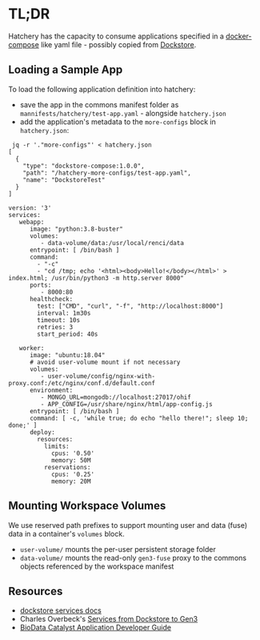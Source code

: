 # TL;DR

Hatchery has the capacity to consume applications specified in a [docker-compose](https://docs.docker.com/compose/) like
yaml file - possibly copied from [Dockstore](https://dockstore.org).

## Loading a Sample App

To load the following application definition into hatchery:

* save the app in the commons manifest folder as `mannifests/hatchery/test-app.yaml` - alongside `hatchery.json`
* add the application's metadata to the `more-configs` block in `hatchery.json`:
```
 jq -r '."more-configs"' < hatchery.json 
[
  {
    "type": "dockstore-compose:1.0.0",
    "path": "/hatchery-more-configs/test-app.yaml",
    "name": "DockstoreTest"
  }
]
```


```
version: '3'
services:
   webapp:
      image: "python:3.8-buster"
      volumes:
         - data-volume/data:/usr/local/renci/data
      entrypoint: [ /bin/bash ]
      command:
        - "-c"
        - "cd /tmp; echo '<html><body>Hello!</body></html>' > index.html; /usr/bin/python3 -m http.server 8000"
      ports: 
         - 8000:80
      healthcheck:
        test: ["CMD", "curl", "-f", "http://localhost:8000"]
        interval: 1m30s
        timeout: 10s
        retries: 3
        start_period: 40s

   worker:
      image: "ubuntu:18.04"
      # avoid user-volume mount if not necessary
      volumes:
         - user-volume/config/nginx-with-proxy.conf:/etc/nginx/conf.d/default.conf
      environment:
         - MONGO_URL=mongodb://localhost:27017/ohif
         - APP_CONFIG=/usr/share/nginx/html/app-config.js
      entrypoint: [ /bin/bash ]
      command: [ -c, 'while true; do echo "hello there!"; sleep 10; done;' ]
      deploy:
        resources:
          limits:
            cpus: '0.50'
            memory: 50M
          reservations:
            cpus: '0.25'
            memory: 20M
```

## Mounting Workspace Volumes

We use reserved path prefixes to support mounting user and data (fuse) data in a container's `volumes` block.

* `user-volume/` mounts the per-user persistent storage folder
* `data-volume/` mounts the read-only `gen3-fuse` proxy to the commons objects referenced by the workspace manifest


## Resources

* [dockstore services docs](https://docs.dockstore.org/en/develop/getting-started/getting-started-with-services.html)
* Charles Overbeck's [Services from Dockstore to Gen3](https://docs.google.com/document/d/1JKOVW9Htl6GmgABi8EjsPItbPGurotWE-O88d-ot1ZI/edit#heading=h.d7m4aeu7te27)
* [BioData Catalyst Application Developer Guide](https://docs.google.com/document/d/1o3LdmjilnwtaNGmLML4Qq63pY1FfyMImVWpqRaI5ocE/edit)
